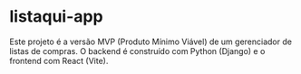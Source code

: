# listaqui-app
Este projeto é a versão MVP (Produto Mínimo Viável) de um gerenciador de listas de compras. O backend é construído com Python (Django) e o frontend com React (Vite).
